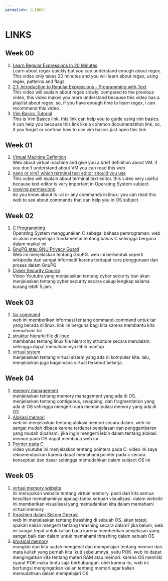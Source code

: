 ```yaml
---
permalink: /LINKS/
---
```


# LINKS

## Week 00
1. [Learn Regular Expressions In 20 Minutes](https://www.youtube.com/watch?v=rhzKDrUiJVk)<br>
Learn about regex quickly but you can understand enough about regex. This video only takes 20 minutes and you will learn about regex, using regex, patterns and flags
2. [2.1: Introduction to Regular Expressions - Programming with Text](https://www.youtube.com/watch?v=7DG3kCDx53c)<br>
This video will explain about regex slowly. compared to the previous video, this video makes you more understand because this video has a playlist about regex. so, if you have enough time to learn regex, i can recommend this video.
3. [Vim Basics Tutorial](https://www.howtoforge.com/vim-basics#:~:text=Vim%20is%20a%20powerful%20text,editor%2C%20run%20the%20command%3A%20vim)<br>
This is Vim Basics link. this link can help you to guide using vim basics. it can help you because this link like a common documentatiton link. so, if you forget or confuse how to use vim basics just open this link.


## Week 01
1. [Virtual Machine Definition](https://www.stackpath.com/edge-academy/what-are-edge-vms/)<br>
Web about virtual machine and give you a brief definition about VM. if you don't understand about VM you can read this web
2. [nano or vim? which terminal text editor should you use](https://www.youtube.com/watch?v=vAwo7CLWlUc)<br>
This video will explain about terminal text editor. this video very useful because text editor is very important in Operating System subject.
3. [viewing permissions](https://www.youtube.com/watch?v=vAwo7CLWlUc)<br>
do you know about ls -al or any commands in linux. you can read this web to see about commands that can help you in OS subject 


## Week 02
1. [C Programming](https://www.researchgate.net/publication/342640273_Fundamentals_of_C_Programming)<br>
Operating System menggunakan C sebagai bahasa pemrograman. web ini akan mempelajari fundamental tentang bahas C sehingga berguna dalam matkul ini
2. [GnuPG atau GNU Privacy Guard](https://lms.onnocenter.or.id/wiki/index.php/GNU_Privacy_Guard)<br>
Web ini menjelaskan tentang GnuPG. web ini berbentuk seperti wikipedia dan sangat informatif karena terdapat cara penggunaan dan proses dalam GnuPG
3. [Cyber Security Course](https://www.youtube.com/watch?v=U_P23SqJaDc)<br>
Video Youtube yang menjelaskan tentang cyber security dan akan menjelaskan tentang cyber security secara cukup lengkap selama kurang lebih 5 jam.


## Week 03
1. [tar command](https://www.tecmint.com/18-tar-command-examples-in-linux/)<br>
web ini memberikan informasi tentang command-command untuk tar yang berada di linux. link ini berguna bagi kita karena membantu kita memahami tar
2. [struktur hierarki file di linux](https://www.geeksforgeeks.org/linux-file-hierarchy-structure/)<br>
membahas tentang linux file hierarchy structure secara mendalam. sehingga dapat memahaminya lebih mantap
3. [virtual sistem](https://opensource.com/article/19/3/virtual-filesystems-linux)<br>
menjelaskan tentang virtual sistem yang ada di komputer kita. lalu, menjelaskan juga bagaimana virtual tersebut bekerja.


## Week 04
1. [memory management](https://www.guru99.com/os-memory-management.html)<br>
menjelaskan tentang memory management yang ada di OS. menjelaskan tentang contiguous, swapping, dan fragmentation yang ada di OS sehingga mengerti cara memanipulasi memory yang ada di OS
2. [Alokasi memori](https://www.cs.uah.edu/~rcoleman/Common/C_Reference/MemoryAlloc.html)<br>
web ini menjelaskan tentang alokasi memori secara dalam. web ini sangat mudah dibaca karena terdapat penjelasan dan penggambaran yang mudah dipahami. jika ingin mengerti lebih dalam tentang alokasi memori pada OS dapat membaca web ini
3. [Pointer pada C](https://www.youtube.com/watch?v=f2i0CnUOniA)<br>
video youtube ini menjelaskan tentang pointers pada C. video ini saya rekomendasikan karena dapat memahami pointer pada c secara konseptual dan dasar sehingga memudahkan dalam subject OS ini


## Week 05
1. [virtual memory website](https://www.cs.uic.edu/~jbell/CourseNotes/OperatingSystems/9_VirtualMemory.html)<br>
ini merupakan website tentang virtual memory. pasti dari kita semua kesulitan memahaminya apalagi tanpa sebuah visualisasi. dalam website ini memberikan visualisasi yang memudahkan kita dalam memahami virtual memory
2. [thrashing dalam Sistem Operasi](https://www.studytonight.com/operating-system/thrashing-in-operating-system)<br>
web ini menjelaskan tentang thrashing di sebuah OS. akan tetapi, apakah kalian mengerti tentang thrashing secara dalam? jika belum, web ini sangat tepat untuk kalian baca karena memberikan penjelasan yang sangat baik dan dalam untuk memahami thrashing dalam sebuah OS
3. [physical memory](https://www.sciencedirect.com/topics/computer-science/physical-memory)<br>
mungkin dari kita sudah mengenal dan mempelajari tentang memori dari mata kuliah yang pernah kita ikuti sebelumnya, yaitu POK. web ini dapat mengingatkan kita tentang materi RAM atau memori. karena OS memiliki syarat POK maka tentu saja berhubungan. oleh karena itu, web ini berfungsi mengingatkan kalian tentang memori agar kalian memudahkan dalam mempelajari OS.
